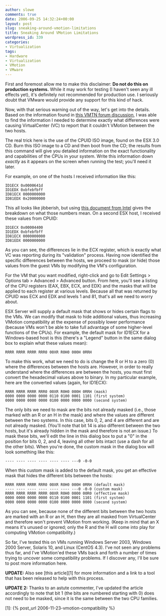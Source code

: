 ```yaml
---
author: slowe
comments: true
date: 2006-09-25 14:32:24+00:00
layout: post
slug: sneaking-around-vmotion-limitations
title: Sneaking Around VMotion Limitations
wordpress_id: 339
categories:
- Virtualization
tags:
- Hardware
- Virtualization
- VMotion
- VMware
---
```


First and foremost allow me to make this disclaimer: **Do not do this on production systems.** While it may work for testing (I haven't seen any ill effects yet), it's definitely not recommended for production use. I seriously doubt that VMware would provide any support for this kind of hack.

Now, with that serious warning out of the way, let's get into the details. Based on the information found in [this VMTN forum discussion](http://www.vmware.com/community/thread.jspa?threadID=50828), I was able to find the information I needed to determine exactly what differences were causing VirtualCenter (VC) to report that it couldn't VMotion between the two hosts.

The real trick here is the use of the CPUID ISO image, found on the ESX 3.0 CD. Burn this ISO image to a CD and then boot from the CD; the results from this command will give you detailed information on the exact functionality and capabilities of the CPUs in your system. Write this information down _exactly_ as it appears on the screen when running the test; you'll need it later.

For example, on one of the hosts I received information like this:

    ID1ECX 0x0000641d
    ID1EDX 0xbfebfbff
    ID81ECX 0000000000
    ID81EDX 0x20000000

This all looks like jibberish, but using [this document from Intel](http://www.intel.com/design/xeon/applnots/241618.htm) gives the breakdown on what those numbers mean. On a second ESX host, I received these values from CPUID:

    ID1ECX 0x00004400
    ID1EDX 0xbfebfbff
    ID81ECX 0000000000
    ID81EDX 0000000000

As you can see, the differences lie in the ECX register, which is exactly what VC was reporting during its "validation" process. Having now identified the specific differences between the hosts, we proceed to mask (or hide) those values from the guest VMs by modifying the VM's configuration.

For the VM that you want modified, right-click and go to Edit Settings > Options tab > Advanced > Advanced button. From here, you'll see a listing of the CPU registers (EAX, EBX, ECX, and EDX) and the masks that will be applied to each register at various levels. Because all that was returned by CPUID was ECX and EDX and levels 1 and 81, that's all we need to worry about.

ESX Server will supply a default mask that shows or hides certain flags to the VMs. We can modify that mask to hide additional values, thus increasing VMotion compatibility at the expense of possibly lower performance (because VMs won't be able to take full advantage of some higher-level functions of the CPUs). For example, the default mask for ID1ECX for a Windows-based host is this (there's a "Legend" button in the same dialog box to explain what these values mean):

    RRRR RRRR RRRR RRR0 00XR R0H0 000H 0RRH

To make this work, what we need to do is change the R or H to a zero (0) where the differences between the hosts are. However, in order to really understand where the differences are between the hosts, you must first convert the hexadecimal values above to binary. In my particular example, here are the converted values (again, for ID1ECX):

    RRRR RRRR RRRR RRR0 00XR R0H0 000H 0RRH (mask)
    0000 0000 0000 0000 0110 0100 0001 1101 (first system)
    0000 0000 0000 0000 0100 0000 0000 0000 (second system)

The only bits we need to mask are the bits not already masked (i.e., those marked with an R or an H in the mask) and where the values are different between the two systems. In this case, bits 0, 2, and 4 are different and are not already masked. (You'll note that bit 14 is also different between the two hosts, but it's already hidden in the mask and therefore is not an issue.) To mask these bits, we'll edit the line in this dialog box to put a "0" in the position for bits 0, 2, and 4, leaving all other bits intact (use a dash for all the other bits). When you're done, the custom mask in the dialog box will look something like this:

    ---- ---- ---- ---- ---- ---- ---0 -0-0

When this custom mask is added to the default mask, you get an effective mask that hides the different bits between the hosts:

    RRRR RRRR RRRR RRR0 00XR R0H0 000H 0RRH (default mask)
    ---- ---- ---- ---- ---- ---- ---0 -0-0 (custom mask)
    RRRR RRRR RRRR RRRR 00XR R0H0 0000 00R0 (effective mask)
    0000 0000 0000 0000 0110 0100 0001 1101 (first system)
    0000 0000 0000 0000 0100 0000 0000 0000 (second system)

As you can see, because none of the different bits between the two hosts are marked with an R or an H, then they are all masked from VirtualCenter and therefore won't prevent VMotion from working. (Keep in mind that an X means it's unused or ignored; only the R and the H will come into play for computing VMotion compatibility.)

So far, I've tested this on VMs running Windows Server 2003, Windows 2000 Server, Solaris 10, and Linux (CentOS 4.3). I've not seen any problems thus far, and I've VMotion'ed these VMs back and forth a number of times trying to uncover some compatibility problems. If I discover any, I'll be sure to post more information here.

**UPDATE:** Also see [this article][1] for more information and a link to a tool that has been released to help with this process.

**UPDATE 2:** Thanks to an astute commenter, I've updated the article accordingly to note that bit 1 (the bits are numbered starting with 0) does not need to be masked, since it is the same between the two CPU families.

[1]: {% post_url 2006-11-23-vmotion-compatibility %}
